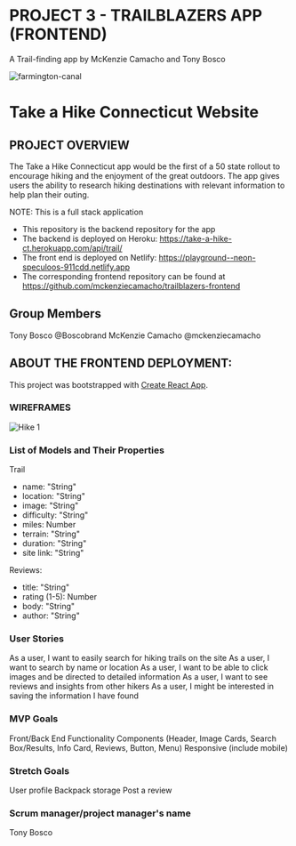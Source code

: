 # PROJECT 3 - TRAILBLAZERS APP (FRONTEND)
A Trail-finding app by McKenzie Camacho and Tony Bosco

![farmington-canal](https://user-images.githubusercontent.com/57998649/167949223-5004090f-9899-4207-849d-5acdeaba210d.jpg)

# Take a Hike Connecticut Website 

## PROJECT OVERVIEW

The Take a Hike Connecticut app would be the first of a 50 state rollout to encourage hiking and the enjoyment of the great outdoors.  The app gives users the ability to research hiking destinations with relevant information to help plan their outing.

NOTE: This is a full stack application
- This repository is the backend repository for the app 
- The backend is deployed on Heroku: https://take-a-hike-ct.herokuapp.com/api/trail/
- The front end is deployed on Netlify: https://playground--neon-speculoos-911cdd.netlify.app
- The corresponding frontend repository can be found at https://github.com/mckenziecamacho/trailblazers-frontend

## Group Members

Tony Bosco @Boscobrand
McKenzie Camacho @mckenziecamacho

## ABOUT THE FRONTEND DEPLOYMENT:

This project was bootstrapped with [Create React App](https://github.com/facebook/create-react-app).

### WIREFRAMES

![Hike 1](https://user-images.githubusercontent.com/57998649/167949928-cdae5f62-7d22-4c82-8c49-7ef6fd56a3f2.png)

### List of Models and Their Properties

Trail
- name: "String"
- location: "String"
- image: "String"
- difficulty: "String"
- miles: Number
- terrain: "String"
- duration: "String"
- site link: "String"

Reviews:
- title: "String"
- rating (1-5): Number
- body: "String"
- author: "String"


### User Stories

As a user, I want to easily search for hiking trails on the site
As a user, I want to search by name or location
As a user, I want to be able to click images and be directed to detailed information
As a user, I want to see reviews and insights from other hikers
As a user, I might be interested in saving the information I have found


### MVP Goals

Front/Back End Functionality
Components (Header, Image Cards, Search Box/Results, Info Card, Reviews, Button, Menu)
Responsive (include mobile)

### Stretch Goals

User profile
Backpack storage
Post a review

### Scrum manager/project manager's name
Tony Bosco

